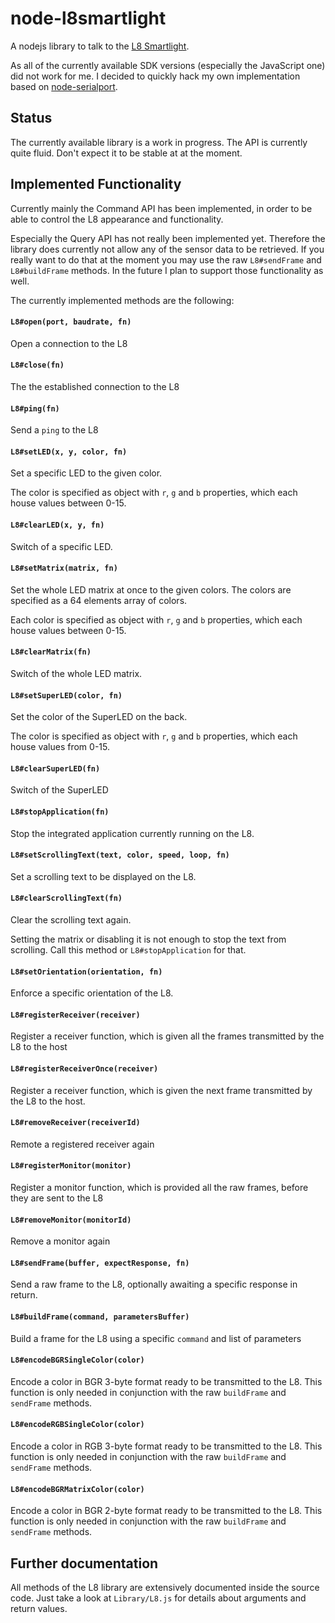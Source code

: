 # node-l8smartlight

A nodejs library to talk to the [L8 Smartlight](http://www.l8smartlight.com/).

As all of the currently available SDK versions (especially the JavaScript one)
did not work for me. I decided to quickly hack my own implementation based on
[node-serialport](https://github.com/voodootikigod/node-serialport).


## Status

The currently available library is a work in progress. The API is currently
quite fluid. Don't expect it to be stable at at the moment.

## Implemented Functionality

Currently mainly the Command API has been implemented, in order to be able to
control the L8 appearance and functionality.

Especially the Query API has not really been implemented yet. Therefore the
library does currently not allow any of the sensor data to be retrieved. If you
really want to do that at the moment you may use the raw `L8#sendFrame` and
`L8#buildFrame` methods. In the future I plan to support those functionality as
well.

The currently implemented methods are the following:

#### `L8#open(port, baudrate, fn)`
Open a connection to the L8

#### `L8#close(fn)`
The the established connection to the L8

#### `L8#ping(fn)`
Send a `ping` to the L8

#### `L8#setLED(x, y, color, fn)`
Set a specific LED to the given color.

The color is specified as object with `r`, `g` and `b` properties, which each house
values between 0-15.

#### `L8#clearLED(x, y, fn)`
Switch of a specific LED.

#### `L8#setMatrix(matrix, fn)`
Set the whole LED matrix at once to the given colors.
The colors are specified as a 64 elements array of colors.

Each color is specified as object with `r`, `g` and `b` properties, which each house
values between 0-15.

#### `L8#clearMatrix(fn)`
Switch of the whole LED matrix.

#### `L8#setSuperLED(color, fn)`
Set the color of the SuperLED on the back.

The color is specified as object with `r`, `g` and `b` properties, which each house
values from 0-15.

#### `L8#clearSuperLED(fn)`
Switch of the SuperLED

#### `L8#stopApplication(fn)`
Stop the integrated application currently running on the L8.

#### `L8#setScrollingText(text, color, speed, loop, fn)`
Set a scrolling text to be displayed on the L8.

#### `L8#clearScrollingText(fn)`
Clear the scrolling text again.

Setting the matrix or disabling it is not enough to stop the text from
scrolling. Call this method or `L8#stopApplication` for that.

#### `L8#setOrientation(orientation, fn)`
Enforce a specific orientation of the L8.

#### `L8#registerReceiver(receiver)`
Register a receiver function, which is given all the frames transmitted by the
L8 to the host

#### `L8#registerReceiverOnce(receiver)`
Register a receiver function, which is given the next frame transmitted by the
L8 to the host.

#### `L8#removeReceiver(receiverId)`
Remote a registered receiver again

#### `L8#registerMonitor(monitor)`
Register a monitor function, which is provided all the raw frames, before they
are sent to the L8

#### `L8#removeMonitor(monitorId)`
Remove a monitor again

#### `L8#sendFrame(buffer, expectResponse, fn)`
Send a raw frame to the L8, optionally awaiting a specific response in return.

#### `L8#buildFrame(command, parametersBuffer)`
Build a frame for the L8 using a specific `command` and list of parameters

#### `L8#encodeBGRSingleColor(color)`
Encode a color in BGR 3-byte format ready to be transmitted to the L8.
This function is only needed in conjunction with the raw `buildFrame` and
`sendFrame` methods.

#### `L8#encodeRGBSingleColor(color)`
Encode a color in RGB 3-byte format ready to be transmitted to the L8.
This function is only needed in conjunction with the raw `buildFrame` and
`sendFrame` methods.

#### `L8#encodeBGRMatrixColor(color)`
Encode a color in BGR 2-byte format ready to be transmitted to the L8.
This function is only needed in conjunction with the raw `buildFrame` and
`sendFrame` methods.

## Further documentation

All methods of the L8 library are extensively documented inside the source
code. Just take a look at `Library/L8.js` for details about arguments and
return values.
